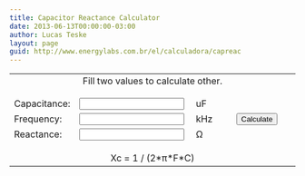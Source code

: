 ```yaml
---
title: Capacitor Reactance Calculator
date: 2013-06-13T00:00:00-03:00
author: Lucas Teske
layout: page
guid: http://www.energylabs.com.br/el/calculadora/capreac
---
```


<script>
function calccapreac() {
		var C;
		var F;
		var Xc;
		C = document.capreac.C.value;
		F = document.capreac.F.value;
		Xc = document.capreac.Xc.value;
		if (Xc == '') {
				Xc = 1 / (2 * 3.14159 * F * C) * 1e3;
		} else if (C == '') {
				C = 1 / (2 * 3.14159 * F * Xc / 1e3);
		} else if (F == '') {
				F = 1 / (2 * 3.14159 * C * Xc / 1e3);
		}
		document.capreac.C.value = parseFloat(C);
		document.capreac.F.value = parseFloat(F);
		document.capreac.Xc.value = parseFloat(Xc);
}
</script>
<center>
	<form id="capreac" name="capreac" method="post" action="">
	   <table width="397" border="0" cellspacing="0" cellpadding="0">
	      <tr>
	         <td height="20" colspan="6" valign="top">
	            <center>Fill two values to calculate other.</center>
	         </td>
	      </tr>
	      <tr>
	         <td width="95" height="14"></td>
	         <td width="144"></td>
	         <td width="32"></td>
	         <td width="38"></td>
	         <td width="62"></td>
	         <td width="26"></td>
	      </tr>
	      <tr>
	         <td height="22" valign="top">Capacitance:</td>
	         <td valign="top"><input name="C" type="text" id="C" /></td>
	         <td valign="top">&nbsp;uF</td>
	         <td>&nbsp;</td>
	         <td>&nbsp;</td>
	         <td>&nbsp;</td>
	      </tr>
	      <tr>
	         <td height="24" valign="top">Frequency:</td>
	         <td valign="top"><input name="F" type="text" id="F" /></td>
	         <td valign="top">&nbsp;kHz</td>
	         <td>&nbsp;</td>
	         <td valign="top"><input name="calccap" type="button" id="calccap" onclick="javascript:calccapreac();" value="Calculate" /></td>
	         <td>&nbsp;</td>
	      </tr>
	      <tr>
	         <td height="22" valign="top">Reactance:</td>
	         <td valign="top"><input type="text" name="Xc" /></td>
	         <td valign="top">&nbsp;&Omega;</td>
	         <td></td>
	         <td></td>
	         <td></td>
	      </tr>
	      <tr>
	         <td height="15"></td>
	         <td></td>
	         <td></td>
	         <td></td>
	         <td></td>
	         <td></td>
	      </tr>
	      <tr>
	         <td height="23" colspan="6" valign="top">
	            <center>Xc = 1 / (2*&pi;*F*C)</center>
	         </td>
	      </tr>
	   </table>
	</form>
</center>